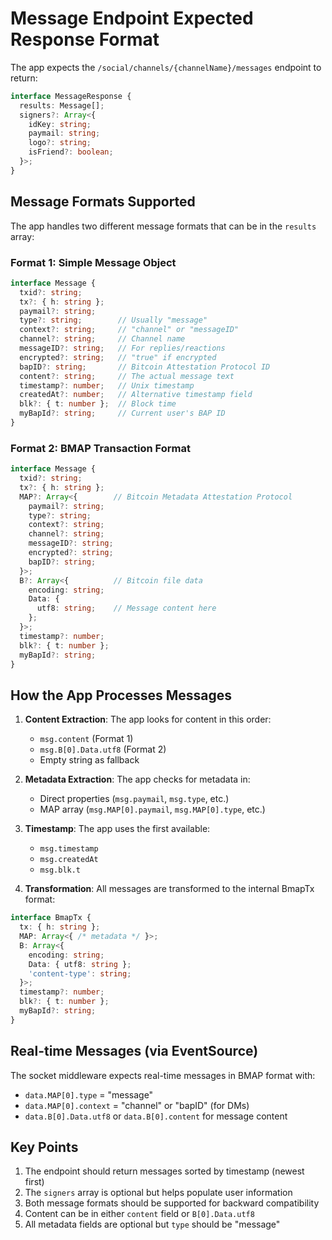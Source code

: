 # Message Endpoint Expected Response Format

The app expects the `/social/channels/{channelName}/messages` endpoint to return:

```typescript
interface MessageResponse {
  results: Message[];
  signers?: Array<{
    idKey: string;
    paymail: string;
    logo?: string;
    isFriend?: boolean;
  }>;
}
```

## Message Formats Supported

The app handles two different message formats that can be in the `results` array:

### Format 1: Simple Message Object
```typescript
interface Message {
  txid?: string;
  tx?: { h: string };
  paymail?: string;
  type?: string;        // Usually "message"
  context?: string;     // "channel" or "messageID" 
  channel?: string;     // Channel name
  messageID?: string;   // For replies/reactions
  encrypted?: string;   // "true" if encrypted
  bapID?: string;       // Bitcoin Attestation Protocol ID
  content?: string;     // The actual message text
  timestamp?: number;   // Unix timestamp
  createdAt?: number;   // Alternative timestamp field
  blk?: { t: number };  // Block time
  myBapId?: string;     // Current user's BAP ID
}
```

### Format 2: BMAP Transaction Format
```typescript
interface Message {
  txid?: string;
  tx?: { h: string };
  MAP?: Array<{        // Bitcoin Metadata Attestation Protocol
    paymail?: string;
    type?: string;
    context?: string;
    channel?: string;
    messageID?: string;
    encrypted?: string;
    bapID?: string;
  }>;
  B?: Array<{          // Bitcoin file data
    encoding: string;
    Data: {
      utf8: string;    // Message content here
    };
  }>;
  timestamp?: number;
  blk?: { t: number };
  myBapId?: string;
}
```

## How the App Processes Messages

1. **Content Extraction**: The app looks for content in this order:
   - `msg.content` (Format 1)
   - `msg.B[0].Data.utf8` (Format 2)
   - Empty string as fallback

2. **Metadata Extraction**: The app checks for metadata in:
   - Direct properties (`msg.paymail`, `msg.type`, etc.)
   - MAP array (`msg.MAP[0].paymail`, `msg.MAP[0].type`, etc.)

3. **Timestamp**: The app uses the first available:
   - `msg.timestamp`
   - `msg.createdAt`
   - `msg.blk.t`

4. **Transformation**: All messages are transformed to the internal BmapTx format:
```typescript
interface BmapTx {
  tx: { h: string };
  MAP: Array<{ /* metadata */ }>;
  B: Array<{ 
    encoding: string;
    Data: { utf8: string };
    'content-type': string;
  }>;
  timestamp?: number;
  blk?: { t: number };
  myBapId?: string;
}
```

## Real-time Messages (via EventSource)

The socket middleware expects real-time messages in BMAP format with:
- `data.MAP[0].type` = "message"
- `data.MAP[0].context` = "channel" or "bapID" (for DMs)
- `data.B[0].Data.utf8` or `data.B[0].content` for message content

## Key Points

1. The endpoint should return messages sorted by timestamp (newest first)
2. The `signers` array is optional but helps populate user information
3. Both message formats should be supported for backward compatibility
4. Content can be in either `content` field or `B[0].Data.utf8`
5. All metadata fields are optional but `type` should be "message"